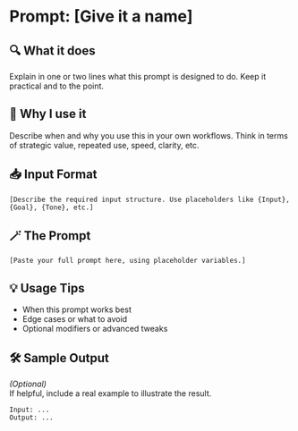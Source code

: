 # Prompt: [Give it a name]

## 🔍 What it does
Explain in one or two lines what this prompt is designed to do. Keep it practical and to the point.

## 🧠 Why I use it
Describe when and why you use this in your own workflows. Think in terms of strategic value, repeated use, speed, clarity, etc.

## 📥 Input Format

```
[Describe the required input structure. Use placeholders like {Input}, {Goal}, {Tone}, etc.]
```

## 🪄 The Prompt

```
[Paste your full prompt here, using placeholder variables.]
```

## 💡 Usage Tips
- When this prompt works best
- Edge cases or what to avoid
- Optional modifiers or advanced tweaks

## 🛠️ Sample Output

*(Optional)*  
If helpful, include a real example to illustrate the result.

```
Input: ...
Output: ...
```

